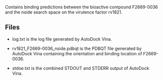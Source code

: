 Contains binding predictions between the bioactive compound F2669-0036 and the nside search space on the virulence factor rv1821.

## Files

- log.txt is the log file generated by AutoDock Vina.

- rv1821_F2669-0036_nside.pdbqt is the PDBQT file generated by AutoDock Vina containing the orientation and binding location of F2669-0036.

- stdoe.txt is the combined STDOUT and STDERR output of AutoDock Vina.


